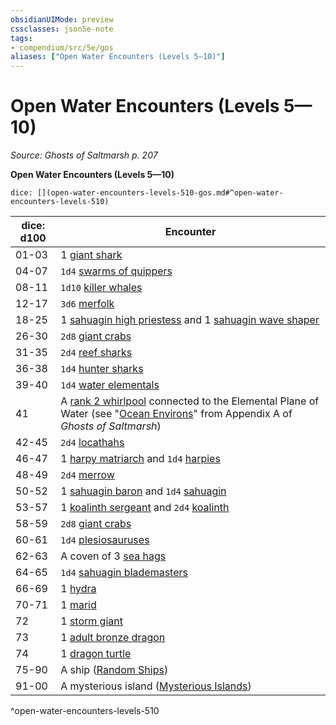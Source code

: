 ```yaml
---
obsidianUIMode: preview
cssclasses: json5e-note
tags:
- compendium/src/5e/gos
aliases: ["Open Water Encounters (Levels 5—10)"]
---
```

# Open Water Encounters (Levels 5—10)
*Source: Ghosts of Saltmarsh p. 207* 

**Open Water Encounters (Levels 5—10)**

`dice: [](open-water-encounters-levels-510-gos.md#^open-water-encounters-levels-510)`

| dice: d100 | Encounter |
|------------|-----------|
| 01-03 | 1 [giant shark](/3-Mechanics/CLI/bestiary/beast/giant-shark.md) |
| 04-07 | `1d4` [swarms of quippers](/3-Mechanics/CLI/bestiary/beast/swarm-of-quippers.md) |
| 08-11 | `1d10` [killer whales](/3-Mechanics/CLI/bestiary/beast/killer-whale.md) |
| 12-17 | `3d6` [merfolk](/3-Mechanics/CLI/bestiary/humanoid/merfolk.md) |
| 18-25 | 1 [sahuagin high priestess](/3-Mechanics/CLI/bestiary/humanoid/sahuagin-high-priestess-gos.md) and 1 [sahuagin wave shaper](/3-Mechanics/CLI/bestiary/humanoid/sahuagin-wave-shaper-gos.md) |
| 26-30 | `2d8` [giant crabs](/3-Mechanics/CLI/bestiary/beast/giant-crab.md) |
| 31-35 | `2d4` [reef sharks](/3-Mechanics/CLI/bestiary/beast/reef-shark.md) |
| 36-38 | `1d4` [hunter sharks](/3-Mechanics/CLI/bestiary/beast/hunter-shark.md) |
| 39-40 | `1d4` [water elementals](/3-Mechanics/CLI/bestiary/elemental/water-elemental.md) |
| 41 | A [rank 2 whirlpool](/3-Mechanics/CLI/tables/whirlpools-whirlpool-rank-gos.md) connected to the Elemental Plane of Water (see "[Ocean Environs](/3-Mechanics/CLI/rules/variant-rules/ocean-environs-gos.md)" from Appendix A of *Ghosts of Saltmarsh*) |
| 42-45 | `2d4` [locathahs](/3-Mechanics/CLI/bestiary/humanoid/locathah-gos.md) |
| 46-47 | 1 [harpy matriarch](/3-Mechanics/CLI/bestiary/monstrosity/harpy-matriarch-gos.md) and `1d4` [harpies](/3-Mechanics/CLI/bestiary/monstrosity/harpy.md) |
| 48-49 | `2d4` [merrow](/3-Mechanics/CLI/bestiary/monstrosity/merrow.md) |
| 50-52 | 1 [sahuagin baron](/3-Mechanics/CLI/bestiary/humanoid/sahuagin-baron.md) and `1d4` [sahuagin](/3-Mechanics/CLI/bestiary/humanoid/sahuagin.md) |
| 53-57 | 1 [koalinth sergeant](/3-Mechanics/CLI/bestiary/humanoid/koalinth-sergeant-gos.md) and `2d4` [koalinth](/3-Mechanics/CLI/bestiary/humanoid/koalinth-gos.md) |
| 58-59 | `2d8` [giant crabs](/3-Mechanics/CLI/bestiary/beast/giant-crab.md) |
| 60-61 | `1d4` [plesiosauruses](/3-Mechanics/CLI/bestiary/beast/plesiosaurus.md) |
| 62-63 | A coven of 3 [sea hags](/3-Mechanics/CLI/bestiary/fey/sea-hag.md) |
| 64-65 | `1d4` [sahuagin blademasters](/3-Mechanics/CLI/bestiary/humanoid/sahuagin-blademaster-gos.md) |
| 66-69 | 1 [hydra](/3-Mechanics/CLI/bestiary/monstrosity/hydra.md) |
| 70-71 | 1 [marid](/3-Mechanics/CLI/bestiary/elemental/marid.md) |
| 72 | 1 [storm giant](/3-Mechanics/CLI/bestiary/giant/storm-giant.md) |
| 73 | 1 [adult bronze dragon](/3-Mechanics/CLI/bestiary/dragon/adult-bronze-dragon.md) |
| 74 | 1 [dragon turtle](/3-Mechanics/CLI/bestiary/dragon/dragon-turtle.md) |
| 75-90 | A ship ([Random Ships](/3-Mechanics/CLI/rules/variant-rules/random-ships-gos.md)) |
| 91-00 | A mysterious island ([Mysterious Islands](/3-Mechanics/CLI/rules/variant-rules/mysterious-islands-gos.md)) |
^open-water-encounters-levels-510